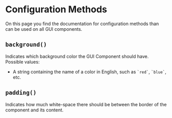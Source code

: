 # Configuration Methods
On this page you find the documentation for configuration methods than can be used on all GUI components.

## `background()`
Indicates which background color the GUI Component should have. Possible values:

* A string containing the name of a color in English, such as `` `red` ``, `` `blue` ``, etc.

## `padding()`
Indicates how much white-space there should be between the border of the component and its content.